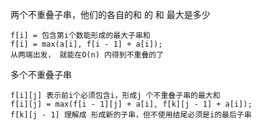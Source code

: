两个不重叠子串，他们的各自的和 的 和 最大是多少

```
f[i] = 包含第i个数能形成的最大子串和
f[i] = max(a[i], f[i - 1] + a[i]);
从两端出发， 就能在O(n) 内得到不重叠的了
```

多个不重叠子串

```
f[i][j] 表示前i个必须包含i，形成j 个不重叠子串的最大和
f[i][j] = max(f[i - 1][j] + a[i], f[k][j - 1] + a[i]);
f[k][j - 1] 理解成 形成新的子串，但不使用结尾必须是i的最后子串
```